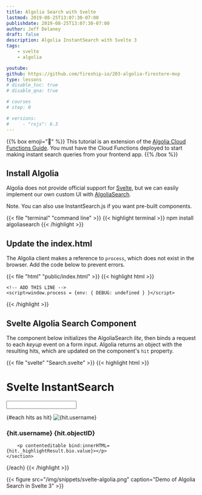 ```yaml
---
title: Algolia Search with Svelte
lastmod: 2019-08-25T13:07:30-07:00
publishdate: 2019-08-25T13:07:30-07:00
author: Jeff Delaney
draft: false
description: Algolia InstantSearch with Svelte 3
tags: 
    - svelte
    - algolia

youtube: 
github: https://github.com/fireship-io/203-algolia-firestore-mvp
type: lessons
# disable_toc: true
# disable_qna: true

# courses
# step: 0

# versions: 
#     - "rxjs": 6.3
---
```


{{% box emoji="👀" %}}
This tutorial is an extension of the [Algolia Cloud Functions Guide](/lessons/algolia-cloud-functions/). You must have the Cloud Functions deployed to start making instant search queries from your frontend app. 
{{% /box %}}

## Install Algolia 

Algolia does not provide official support for [Svelte](https://svelte.dev), but we can easily implement our own custom UI with [AlgoliaSearch](https://github.com/algolia/algoliasearch-client-javascript). 

Note. You can also use InstantSearch.js if you want pre-built components.

{{< file "terminal" "command line" >}}
{{< highlight terminal >}}
npm install algoliasearch
{{< /highlight >}}

## Update the index.html

The Algolia client makes a reference to `process`, which does not exist in the browser. Add the code below to prevent errors. 

{{< file "html" "public/index.html" >}}
{{< highlight html >}}
	<title>Svelte app</title>

	<!-- ADD THIS LINE -->
	<script>window.process = {env: { DEBUG: undefined } }</script>
{{< /highlight >}}

## Svelte Algolia Search Component

The component below initializes the AlgoliaSearch *lite*, then binds a request to each *keyup* event on a form input. Algolia returns an object with the resulting hits, which are updated on the component's `hit` property. 

{{< file "svelte" "Search.svelte" >}}
{{< highlight html >}}
<script>
import { onMount } from 'svelte';
import algoliasearch from 'algoliasearch/lite';

let searchClient;
let index;

let query = '';
let hits = [];

onMount(() => {

	searchClient = algoliasearch(
		'YOUR-APP-ID',
		'YOUR-SEARCH-ONLY-KEY'
	);

	index = searchClient.initIndex('customers');

	// Warm up search
	index.search({ query }).then(console.log)

});

// Fires on each keyup in form
async function search() {
	const result = await index.search({ query });
	hits = result.hits;
	console.log(hits)
}


</script>

<style>
	:global(em) {
		color: red;
		font-weight: bold;
		background: black;
	}
</style>


<h1>Svelte InstantSearch</h1>

<div>
	<input type="text" bind:value={query} on:keyup={search}>
</div>


{#each hits as hit}
	<img src={hit.avatar} alt={hit.username}>
	<section>
		<h3>{hit.username} {hit.objectID}</h3>
		<!-- <p>{hit.bio}</p> -->

		<p contenteditable bind:innerHTML={hit._highlightResult.bio.value}></p>
	</section>
{/each}
{{< /highlight >}}

{{< figure src="/img/snippets/svelte-algolia.png" caption="Demo of Algolia Search in Svelte 3" >}}